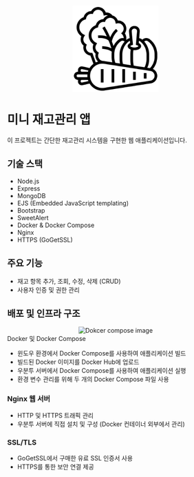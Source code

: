 <div align="center">
  <img src="public/img/vegetable.png" alt="Tiny Inventory Management App Logo" width="200" height="200">
</div>

# 미니 재고관리 앱

이 프로젝트는 간단한 재고관리 시스템을 구현한 웹 애플리케이션입니다.

## 기술 스택

- Node.js
- Express
- MongoDB
- EJS (Embedded JavaScript templating)
- Bootstrap
- SweetAlert
- Docker & Docker Compose
- Nginx
- HTTPS (GoGetSSL)

## 주요 기능

- 재고 항목 추가, 조회, 수정, 삭제 (CRUD)
- 사용자 인증 및 권한 관리

## 배포 및 인프라 구조
<div align="center">
  <img src="(https://blog.kakaocdn.net/dn/bx4IXv/btrZCqx0B0f/4wlJeMZqNPpAF6UpUnNDVK/img.jpg)" alt="Dokcer compose image" width="200" height="200">
</div


### Docker 및 Docker Compose
- 윈도우 환경에서 Docker Compose를 사용하여 애플리케이션 빌드
- 빌드된 Docker 이미지를 Docker Hub에 업로드
- 우분투 서버에서 Docker Compose를 사용하여 애플리케이션 실행
- 환경 변수 관리를 위해 두 개의 Docker Compose 파일 사용

### Nginx 웹 서버
- HTTP 및 HTTPS 트래픽 관리
- 우분투 서버에 직접 설치 및 구성 (Docker 컨테이너 외부에서 관리)

### SSL/TLS
- GoGetSSL에서 구매한 유료 SSL 인증서 사용
- HTTPS를 통한 보안 연결 제공

